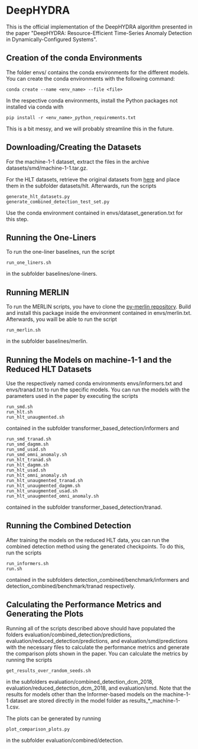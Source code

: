 # DeepHYDRA
This is the official implementation of the DeepHYDRA algorithm presented in the paper "DeepHYDRA: Resource-Efficient Time-Series Anomaly Detection in Dynamically-Configured Systems".

## Creation of the conda Environments
The folder envs/ contains the conda environments for the different models.
You can create the conda environments with the following command:  

```
conda create --name <env_name> --file <file>  
```
In the respective conda environments, install the Python packages not installed via conda with  

```
pip install -r <env_name>_python_requirements.txt  
```
This is a bit messy, and we will probably streamline this in the future.

## Downloading/Creating the Datasets
For the machine-1-1 dataset, extract the files in the archive datasets/smd/machine-1-1.tar.gz.

For the HLT datasets, retrieve the original datasets from [here](https://zenodo.org/record/7908064) and place them in the subfolder datasets/hlt.
Afterwards, run the scripts  

```
generate_hlt_datasets.py  
generate_combined_detection_test_set.py  
```
Use the conda environment contained in envs/dataset_generation.txt for this step.

## Running the One-Liners
To run the one-liner baselines, run the script  

```
run_one_liners.sh  
```
in the subfolder baselines/one-liners.

## Running MERLIN
To run the MERLIN scripts, you have to clone the [py-merlin repository](https://gitlab.com/dlr-dw/py-merlin.git).
Build and install this package inside the environment contained in envs/merlin.txt.
Afterwards, you waill be able to run the script  

```
run_merlin.sh  
```

in the subfolder baselines/merlin.

## Running the Models on machine-1-1 and the Reduced HLT Datasets
Use the respectively named conda environments envs/informers.txt and envs/tranad.txt to run the specific models.
You can run the models with the parameters used in the paper by executing the scripts  

```
run_smd.sh  
run_hlt.sh  
run_hlt_unaugmented.sh
```

contained in the subfolder transformer_based_detection/informers and

```
run_smd_tranad.sh
run_smd_dagmm.sh
run_smd_usad.sh
run_smd_omni_anomaly.sh
run_hlt_tranad.sh
run_hlt_dagmm.sh
run_hlt_usad.sh
run_hlt_omni_anomaly.sh
run_hlt_unaugmented_tranad.sh
run_hlt_unaugmented_dagmm.sh
run_hlt_unaugmented_usad.sh
run_hlt_unaugmented_omni_anomaly.sh
```
contained in the subfolder transformer_based_detection/tranad.

## Running the Combined Detection
After training the models on the reduced HLT data, you can run the combined detection method using the generated checkpoints.
To do this, run the scripts  

```
run_informers.sh  
run.sh
```

contained in the subfolders detection_combined/benchmark/informers and detection_combined/benchmark/tranad respectively.

## Calculating the Performance Metrics and Generating the Plots
Running all of the scripts described above should have populated the folders evaluation/combined_detection/predictions, evaluation/reduced_detection/predictions, and evaluation/smd/predictions with the necessary files to calculate the performance metrics and generate the comparison plots shown in the paper.
You can calculate the metrics by running the scripts  

```
get_results_over_random_seeds.sh  
```

in the subfolders evaluation/combined_detection_dcm_2018, evaluation/reduced_detection_dcm_2018, and evaluation/smd.
Note that the results for models other than the Informer-based models on the machine-1-1 dataset are stored directly in the model folder as results_*_machine-1-1.csv.

The plots can be generated by running  

```
plot_comparison_plots.py  
```

in the subfolder evaluation/combined/detection.
